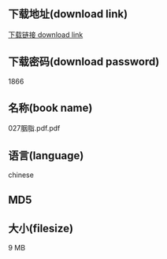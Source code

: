 ## 下载地址(download link)
[下载链接 download link](https://tutu365.netlify.app/?s=027%E8%83%AD%E8%84%82.pdf)

## 下载密码(download password)
1866

## 名称(book name)
027胭脂.pdf.pdf

## 语言(language)
chinese

## MD5


## 大小(filesize)
9 MB
